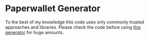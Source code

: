 # Paperwallet Generator

To the best of my knowledge this code uses only commonly trusted approaches and libraries.
Please check the code before using [this generator](https://monique-baumann.github.io/paperwallet-generator) for huge amounts. 

